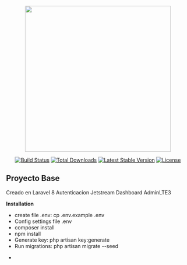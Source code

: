 <p align="center"><a href="https://laravel.com" target="_blank"><img src="https://raw.githubusercontent.com/laravel/art/master/logo-lockup/5%20SVG/2%20CMYK/1%20Full%20Color/laravel-logolockup-cmyk-red.svg" width="400"></a></p>

<p align="center">
<a href="https://travis-ci.org/laravel/framework"><img src="https://travis-ci.org/laravel/framework.svg" alt="Build Status"></a>
<a href="https://packagist.org/packages/laravel/framework"><img src="https://img.shields.io/packagist/dt/laravel/framework" alt="Total Downloads"></a>
<a href="https://packagist.org/packages/laravel/framework"><img src="https://img.shields.io/packagist/v/laravel/framework" alt="Latest Stable Version"></a>
<a href="https://packagist.org/packages/laravel/framework"><img src="https://img.shields.io/packagist/l/laravel/framework" alt="License"></a>
</p>

## Proyecto Base
Creado en Laravel 8 
Autenticacion Jetstream
Dashboard AdminLTE3

<strong>Installation</strong>
<ul>
    <li>create file .env:    cp .env.example  .env </li>
    <li>Config settings file .env</li>
    <li>composer install </li>
    <li>npm install</li>
    <li>Generate key: php artisan key:generate</li>
    <li>Run migrations: php artisan migrate --seed</li>
</ul>   





-
